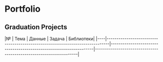 # Portfolio
## Graduation Projects
|№   | Тема                                         | Данные                | Задача | Библиотеки|
|----|-------------------------------------------------------------------------------|---------------------------------------------------------------------|---------------------------------------------------------------------|

